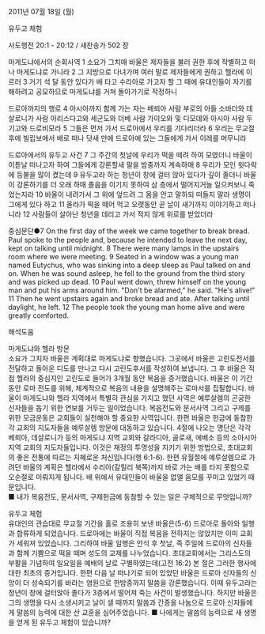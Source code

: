 2011년 07월 18일 (월)

유두고 체험



사도행전 20:1 - 20:12 / 새찬송가 502 장


마게도냐에서의 순회사역
1 소요가 그치매 바울은 제자들을 불러 권한 후에 작별하고 떠나 마게도냐로 가니라 2 그 지방으로 다녀가며 여러 말로 제자들에게 권하고 헬라에 이르러 3 거기 석 달 동안 있다가 배 타고 수리아로 가고자 할 그 때에 유대인들이 자기를 해하려고 공모하므로 마게도냐를 거쳐 돌아가기로 작정하니   

드로아까지의 행로
4 아시아까지 함께 가는 자는 베뢰아 사람 부로의 아들 소바더와 데살로니가 사람 아리스다고와 세군도와 더베 사람 가이오와 및 디모데와 아시아 사람 두기고와 드로비모라 5 그들은 먼저 가서 드로아에서 우리를 기다리더라 6 우리는 무교절 후에 빌립보에서 배로 떠나 닷새 만에 드로아에 있는 그들에게 가서 이레를 머무니라   

드로아에서의 유두고 사건
7 그 주간의 첫날에 우리가 떡을 떼려 하여 모였더니 바울이 이튿날 떠나고자 하여 그들에게 강론할새 말을 밤중까지 계속하매 8 우리가 모인 윗다락에 등불을 많이 켰는데 9 유두고라 하는 청년이 창에 걸터 앉아 있다가 깊이 졸더니 바울이 강론하기를 더 오래 하매 졸음을 이기지 못하여 삼 층에서 떨어지거늘 일으켜보니 죽었는지라 10 바울이 내려가서 그 위에 엎드려 그 몸을 안고 말하되 떠들지 말라 생명이 그에게 있다 하고 11 올라가 떡을 떼어 먹고 오랫동안 곧 날이 새기까지 이야기하고 떠나니라 12 사람들이 살아난 청년을 데리고 가서 적지 않게 위로를 받았더라  


중심문단●7 On the first day of the week we came together to break bread. Paul spoke to the people and, because he intended to leave the next day, kept on talking until midnight. 8 There were many lamps in the upstairs room where we were meeting. 9 Seated in a window was a young man named Eutychus, who was sinking into a deep sleep as Paul talked on and on. When he was sound asleep, he fell to the ground from the third story and was picked up dead. 10 Paul went down, threw himself on the young man and put his arms around him. "Don't be alarmed," he said. "He's alive!" 11 Then he went upstairs again and broke bread and ate. After talking until daylight, he left. 12 The people took the young man home alive and were greatly comforted.

해석도움





마게도냐와 헬라 방문  
소요가 그치자 바울은 계획대로 마게도냐로 향했습니다. 그곳에서 바울은 고린도전서를 전달하고 돌아온 디도를 만나고 다시 고린도후서를 작성하여 보냅니다. 그 후 바울은 직접 헬라의 중심지인 고린도로 들어가 3개월 동안 복음을 증거했습니다. 바울은 이 기간 동안 로마 전도를 위해, 체계적으로 복음의 내용을 설명해주는 로마서를 집필합니다. 바울이 마게도냐와 헬라 지역에서 특별히 관심을 가지고 했던 사역은 예루살렘의 곤궁한 신자들을 돕기 위한 연보를 거두는 일이었습니다. 복음전도와 문서사역 그리고 구제를 위한 모금운동은 교회들이 실천해야 할 중요한 사역입니다. 한편 바울은 헌금에 동참한 각 교회의 지도자들을 예루살렘 방문에 대동하고 있습니다. 4절에 나오는 명단은 각각 베뢰아, 데살로니가 등의 마게도냐 지역 교회와 갈라디아, 골로새, 에베소 등의 소아시아 지역 교회의 지도자들입니다. 이것은 재정의 투명성을 지키기 위한 방법으로, 초대교회의 좋은 전통에 따르는 지혜로운 처신입니다(행 6:1-6). 한편 유월절에 예루살렘으로 가려던 바울의 계획은 헬라에서 수리아(갈릴리 북쪽)까지 바로 가는 배를 타지 못함으로 오순절로 미뤄지게 됩니다. 배 위에서 유대인들이 바울을 없앨 음모를 꾸미고 있었기 때문입니다.  
■ 내가 복음전도, 문서사역, 구제헌금에 동참할 수 있는 일은 구체적으로 무엇입니까? 

유두고 체험  
유대인의 관습대로 무교절 기간을 홀로 조용히 보낸 바울은(5-6) 드로아로 돌아와 일행과 합류하게 되었습니다. 드로아에는 바울이 직접 복음을 전하지는 않았지만 이미 교회가 세워져 있었습니다. 그리하여 바울 일행은 안식 후 첫날, 즉 주일에 드로아의 신자들과 함께 기쁨으로 떡을 떼며 성도의 교제를 나누었습니다. 초대교회에서는 그리스도의 부활을 기념하여 일요일을 예배의 날로 구별하였는데(고전 16:2) 본 절은 그러한 행사에 대한 최초의 증거입니다. 한편 다음 날 떠나기로 되어 있었던 바울은 드로아 신자들의 신앙이 더 성숙되기를 바라는 염원으로 한밤중까지 말씀을 강론했습니다. 이때 유두고라는 청년이 창에 걸터앉아 졸다가 3층에서 떨어져 죽는 사건이 발생했습니다. 하지만 바울은 그의 생명을 다시 소생시키고 날이 샐 때까지 말씀과 간증을 나눔으로 드로아 신자들에게 말씀의 능력에 대한 산 교훈을 심어주었습니다. 
■ 나에게는 말씀의 능력으로 새 생명을 얻게 된 유두고 체험이 있습니까?